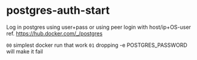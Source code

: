 # postgres-auth-start
Log in postgres using user+pass or using peer login with host/ip+OS-user
ref. https://hub.docker.com/_/postgres

`00` simplest docker run that work
`01` dropping -e POSTGRES_PASSWORD will make it fail
